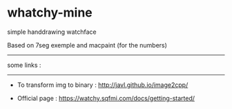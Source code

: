 # whatchy-mine
 simple handdrawing watchface

Based on 7seg exemple and macpaint (for the numbers)

************
some links :
************
 - To transform img to binary :
http://javl.github.io/image2cpp/

 - Official page :
https://watchy.sqfmi.com/docs/getting-started/
